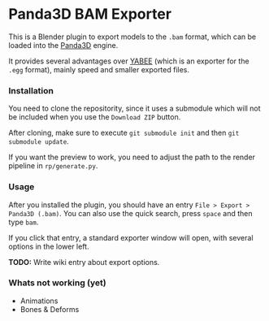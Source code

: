 # Panda3D BAM Exporter

This is a Blender plugin to export models to the `.bam` format, which can be loaded
into the <a href="https://github.com/panda3d/panda3d" target="_blank">Panda3D</a> engine.

It provides several advantages over <a target="_blank" href="https://github.com/09th/YABEE">YABEE</a> (which
is an exporter for the `.egg` format), mainly speed and smaller exported files.


### Installation

You need to clone the repositority, since it uses a submodule which will not be 
included when you use the `Download ZIP` button.

After cloning, make sure to execute `git submodule init` and then `git submodule update`.

If you want the preview to work, you need to adjust the path to the render pipeline
in `rp/generate.py`.


### Usage

After you installed the plugin, you should have an entry `File > Export > Panda3D (.bam)`.
You can also use the quick search, press `space` and then type `bam`.

If you click that entry, a standard exporter window will open, with several options
in the lower left. 

**TODO:** Write wiki entry about export options.


### Whats not working (yet)

- Animations
- Bones & Deforms

